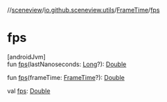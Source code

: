 //[sceneview](../../../index.md)/[io.github.sceneview.utils](../index.md)/[FrameTime](index.md)/[fps](fps.md)

# fps

[androidJvm]\
fun [fps](fps.md)(lastNanoseconds: [Long](https://kotlinlang.org/api/latest/jvm/stdlib/kotlin/-long/index.html)?): [Double](https://kotlinlang.org/api/latest/jvm/stdlib/kotlin/-double/index.html)

fun [fps](fps.md)(frameTime: [FrameTime](index.md)?): [Double](https://kotlinlang.org/api/latest/jvm/stdlib/kotlin/-double/index.html)

val [fps](fps.md): [Double](https://kotlinlang.org/api/latest/jvm/stdlib/kotlin/-double/index.html)
